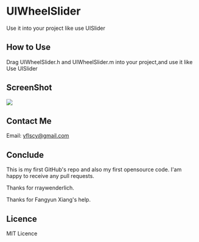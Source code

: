 UIWheelSlider
=============
Use it into your project like use UISlider

## How to Use

Drag UIWheelSlider.h and UIWheelSlider.m into your project,and use it like Use UISlider

##  ScreenShot

![](https://raw.githubusercontent.com/yuanfeng0801/UIWheelSlider/master/UIWheelSlider.gif)


## Contact Me

Email: yflscy@gmail.com

##  Conclude

This is my first GitHub's repo and also my first opensource code. I'am happy to receive any pull requests.

Thanks for rraywenderlich.

Thanks for Fangyun Xiang's help. 

##  Licence

MIT Licence
